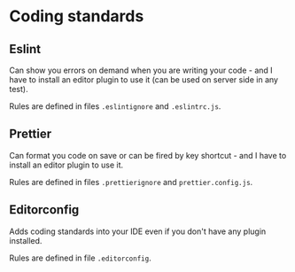 # Coding standards

## Eslint

Can show you errors on demand when you are writing your code - and I have to install an editor plugin to use it (can be used on server side in any test).

Rules are defined in files `.eslintignore` and `.eslintrc.js`.

## Prettier

Can format you code on save or can be fired by key shortcut - and I have to install an editor plugin to use it.

Rules are defined in files `.prettierignore` and `prettier.config.js`.

## Editorconfig

Adds coding standards into your IDE even if you don't have any plugin installed.

Rules are defined in file `.editorconfig`.
